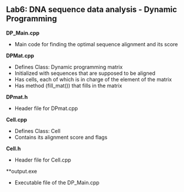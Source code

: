 Lab6: DNA sequence data analysis - Dynamic Programming
----------------------
**DP_Main.cpp**
- Main code for finding the optimal sequence alignment and its score

**DPMat.cpp**
- Defines Class: Dynamic programming matrix
- Initialized with sequences that are supposed to be aligned
- Has cells, each of which is in charge of the element of the matrix
- Has method (fill_mat()) that fills in the matrix

**DPmat.h**
- Header file for DPmat.cpp

**Cell.cpp**
- Defines Class: Cell
- Contains its alignment score and flags

**Cell.h**
- Header file for Cell.cpp

**output.exe
- Executable file of the DP_Main.cpp
